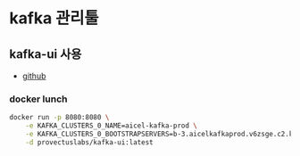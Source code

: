 # kafka 관리툴 


## kafka-ui 사용

- [github](https://github.com/provectus/kafka-ui)

### docker lunch

```bash
docker run -p 8080:8080 \
	-e KAFKA_CLUSTERS_0_NAME=aicel-kafka-prod \
	-e KAFKA_CLUSTERS_0_BOOTSTRAPSERVERS=b-3.aicelkafkaprod.v6zsge.c2.kafka.ap-northeast-2.amazonaws.com:9092 \
	-d provectuslabs/kafka-ui:latest

```
